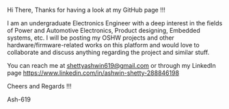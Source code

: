 Hi There, 
Thanks for having a look at my GitHub page !!! 

I am an undergraduate Electronics Engineer with a deep interest in the fields of Power and Automotive Electronics, Product designing, Embedded systems, etc. 
I will be posting my OSHW projects and other hardware/firmware-related works on this platform and would love to collaborate and discuss anything regarding the project and similar stuff.

You can reach me at shettyashwin619@gmail.com or through my LinkedIn page https://www.linkedin.com/in/ashwin-shetty-288846198

Cheers and Regards !!! 

Ash-619
